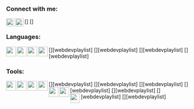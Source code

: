 ### Connect with me:
[<img align="left" alt="codeSTACKr | VK" width="22px" src="https://cdn.jsdelivr.net/npm/simple-icons@v3/icons/vk.svg" />]
[<img align="left" alt="codeSTACKr | VK" width="22px" src="https://cdn.jsdelivr.net/npm/simple-icons@v3/icons/telegram.svg" />]

### Languages:

[<img align="left" width="26px" src="https://cdn.jsdelivr.net/npm/simple-icons@3.13.0/icons/csharp.svg" />][webdevplaylist]
[<img align="left" width="26px" src="https://cdn.jsdelivr.net/npm/simple-icons@3.13.0/icons/cplusplus.svg" />][webdevplaylist]
[<img align="left" width="26px" src="https://cdn.jsdelivr.net/npm/simple-icons@3.13.0/icons/java.svg" />][webdevplaylist]
[<img align="left" width="26px" src="https://cdn.jsdelivr.net/npm/simple-icons@3.13.0/icons/javascript.svg" />][webdevplaylist]

### Tools:
[<img align="left" width="26px" src="https://cdn.jsdelivr.net/npm/simple-icons@5.19.0/icons/visualstudio.svg" />][webdevplaylist]
[<img align="left" width="26px" src="https://cdn.jsdelivr.net/npm/simple-icons@5.19.0/icons/visualstudiocode.svg" />][webdevplaylist]
[<img align="left" width="26px" src="https://cdn.jsdelivr.net/npm/simple-icons@5.19.0/icons/microsoftsqlserver.svg" />][webdevplaylist]
[<img align="left" width="26px" src="https://cdn.jsdelivr.net/npm/simple-icons@5.19.0/icons/mysql.svg" />][webdevplaylist]
[<img align="left" width="26px" src="https://cdn.jsdelivr.net/npm/simple-icons@3.13.0/icons/intellijidea.svg" />][webdevplaylist]
[<img align="left" width="26px" src="https://cdn.jsdelivr.net/npm/simple-icons@3.13.0/icons/androidstudio.svg" />][webdevplaylist]
[<img align="left" width="26px" src="https://cdn.jsdelivr.net/npm/simple-icons@3.13.0/icons/qt.svg" />][webdevplaylist]

<!--
**Lichuhah/Lichuhah** is a ✨ _special_ ✨ repository because its `README.md` (this file) appears on your GitHub profile.

Here are some ideas to get you started:

- 🔭 I’m currently working on ...
- 🌱 I’m currently learning ...
- 👯 I’m looking to collaborate on ...
- 🤔 I’m looking for help with ...
- 💬 Ask me about ...
- 📫 How to reach me: ...
- 😄 Pronouns: ...
- ⚡ Fun fact: ...
-->
